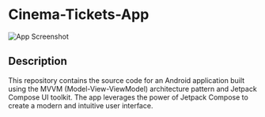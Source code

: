# Cinema-Tickets-App

![App Screenshot](https://cdn.dribbble.com/userupload/2646255/file/original-3c5ac7d7df4936225635b9467b7edf6f.png?compress=1&resize=1200x900)

## Description
This repository contains the source code for an Android application built using the MVVM (Model-View-ViewModel) architecture pattern and Jetpack Compose UI toolkit. The app leverages the power of Jetpack Compose to create a modern and intuitive user interface.
